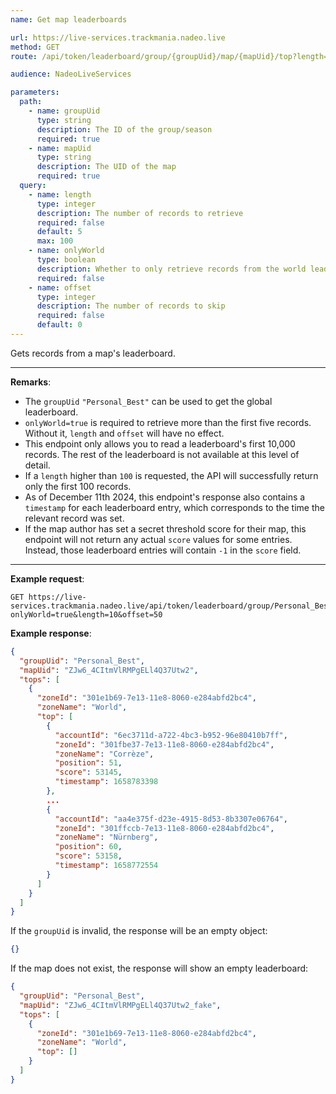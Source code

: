 ```yaml
---
name: Get map leaderboards

url: https://live-services.trackmania.nadeo.live
method: GET
route: /api/token/leaderboard/group/{groupUid}/map/{mapUid}/top?length={length}&onlyWorld={onlyWorld}&offset={offset}

audience: NadeoLiveServices

parameters:
  path:
    - name: groupUid
      type: string
      description: The ID of the group/season
      required: true
    - name: mapUid
      type: string
      description: The UID of the map
      required: true
  query:
    - name: length
      type: integer
      description: The number of records to retrieve
      required: false
      default: 5
      max: 100
    - name: onlyWorld
      type: boolean
      description: Whether to only retrieve records from the world leaderboard
      required: false
    - name: offset
      type: integer
      description: The number of records to skip
      required: false
      default: 0
---
```


Gets records from a map's leaderboard.

---

**Remarks**:

- The `groupUid` `"Personal_Best"` can be used to get the global leaderboard.
- `onlyWorld=true` is required to retrieve more than the first five records. Without it, `length` and `offset` will have no effect.
- This endpoint only allows you to read a leaderboard's first 10,000 records. The rest of the leaderboard is not available at this level of detail.
- If a `length` higher than `100` is requested, the API will successfully return only the first 100 records.
- As of December 11th 2024, this endpoint's response also contains a `timestamp` for each leaderboard entry, which corresponds to the time the relevant record was set.
- If the map author has set a secret threshold score for their map, this endpoint will not return any actual `score` values for some entries. Instead, those leaderboard entries will contain `-1` in the `score` field.

---

**Example request**:

```plain
GET https://live-services.trackmania.nadeo.live/api/token/leaderboard/group/Personal_Best/map/ZJw6_4CItmVlRMPgELl4Q37Utw2/top?onlyWorld=true&length=10&offset=50
```

**Example response**:

```json
{
  "groupUid": "Personal_Best",
  "mapUid": "ZJw6_4CItmVlRMPgELl4Q37Utw2",
  "tops": [
    {
      "zoneId": "301e1b69-7e13-11e8-8060-e284abfd2bc4",
      "zoneName": "World",
      "top": [
        {
          "accountId": "6ec3711d-a722-4bc3-b952-96e80410b7ff",
          "zoneId": "301fbe37-7e13-11e8-8060-e284abfd2bc4",
          "zoneName": "Corrèze",
          "position": 51,
          "score": 53145,
          "timestamp": 1658783398
        },
        ...
        {
          "accountId": "aa4e375f-d23e-4915-8d53-8b3307e06764",
          "zoneId": "301ffccb-7e13-11e8-8060-e284abfd2bc4",
          "zoneName": "Nürnberg",
          "position": 60,
          "score": 53158,
          "timestamp": 1658772554
        }
      ]
    }
  ]
}
```

If the `groupUid` is invalid, the response will be an empty object:

```json
{}
```

If the map does not exist, the response will show an empty leaderboard:

```json
{
  "groupUid": "Personal_Best",
  "mapUid": "ZJw6_4CItmVlRMPgELl4Q37Utw2_fake",
  "tops": [
    {
      "zoneId": "301e1b69-7e13-11e8-8060-e284abfd2bc4",
      "zoneName": "World",
      "top": []
    }
  ]
}
```

